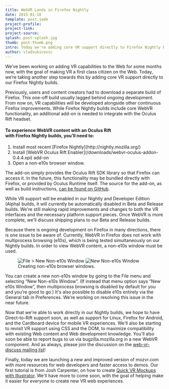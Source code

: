 ```yaml
---
title: WebVR Lands in Firefox Nightly
date: 2015-01-16
template: post.jade
project-profile:
project-link:
project-source:
splash: post-splash.jpg
thumb: post-thumb.png
intro: Today we're adding core VR support directly to Firefox Nightly builds.  Users and content creators will be able to download the latest Firefox Nightly builds and enjoy access to both experimental WebVR functionality alongside continuous Firefox improvements.
author: vladvukicevic
---
```


<p class="intro h2">We’ve been working on adding VR capabilities to the Web for some months now, with the goal of making VR a first class citizen on the Web.  Today, we’re taking another step towards this by adding core VR support directly to our Firefox Nightly builds.</p>

Previously, users and content creators had to download a separate build of Firefox.  This one-off build usually lagged behind ongoing development. From now on, VR capabilities will be developed alongside other continuous Firefox improvements.  While Firefox Nightly builds include core WebVR functionality, an additional add-on is needed to integrate with the Oculus Rift headset.

<div class="post-summary">
  <h4>
    To experience WebVR content with an Oculus Rift<br/> with
    Firefox Nightly builds, you’ll need to:
  </h4>

  <ol>
    <li>Install most recent [Firefox Nightly](http://nightly.mozilla.org/)</li>
    <li>Install [WebVR Oculus Rift Enabler](/downloads/webvr-oculus-addon-0.4.4.xpi) add-on</li>
    <li>Open a non-e10s browser window.</li>
  </ol>
</div>

The add-on simply provides the Oculus Rift SDK library so that Firefox can access it. In the future, this functionality may be bundled directly with Firefox, or provided by Oculus Runtime itself.  The source for the add-on, as well as build instructions, [can be found on GitHub](https://github.com/MozVR/webvr-oculus-addon).

While VR support will be enabled in our Nightly and Developer Edition (Alpha) builds, it will currently be automatically disabled in Beta and Release builds. We're still making rapid improvements and changes to both the VR interfaces and the necessary platform support pieces.  Once WebVR is more complete, we'll discuss shipping plans to our Beta and Release builds.

Because there is ongoing development on Firefox in many directions, there is one issue to be aware of. Currently, WebVR in Firefox does not work with multiprocess browsing (e10s), which is being tested simultaneously on our Nightly builds.  In order to view WebVR content, a non-e10s window must be used.

<figure>
  <img src="/downloads/e10s.png" alt="File &gt; New Non-e10s Window">
  <img src="/downloads/e10s-windows.png" alt="New Non-e10s Window">
  <figcaption>
    Creating non-e10s browser windows.
  </figcaption>
</figure>

You can create a new non-e10s window by going to the File menu and selecting “New Non-e10s Window”. (If instead that menu option says “New e10s Window”, then multiprocess browsing is disabled by default for you and you’re good to go.) It's also possible to disable e10s entirely via the General tab in Preferences. We’re working on resolving this issue in the near future.

Now that we're able to work directly in our Nightly builds, we hope to have Direct-to-Rift support soon, as well as support for Linux, Firefox for Android, and the Cardboard device for mobile VR experiences.  We'll also be starting to revisit VR support using CSS and the DOM, to maximize compatibility with existing Web content and Web development knowledge.  You'll also soon be able to report bugs to us via bugzilla.mozilla.org in a new WebVR component.  And as always, please join the discussion on the [web-vr-discuss mailing list](https://mail.mozilla.org/listinfo/web-vr-discuss)!

Finally, today we are launching a new and improved version of mozvr.com with more resources for web developers and faster access to demos. Our first tutorial is from Josh Carpenter, on how to create [Quick VR Mockups with Illustrator](/posts/quick-vr-prototypes/). We'll have more to come soon, with the goal of helping make it easier for everyone to create new VR web experiences.


